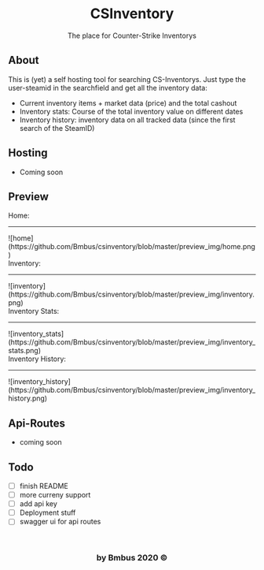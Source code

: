 <div align="center"> 
    <h1>CSInventory</h1>
    The place for Counter-Strike Inventorys
</div>

## About
This is (yet) a self hosting tool for searching CS-Inventorys. Just type the user-steamid in the searchfield and get all the inventory data:
- Current inventory items + market data (price) and the total cashout
- Inventory stats: Course of the total inventory value on different dates
- Inventory history: inventory data on all tracked data (since the first search of the SteamID)

## Hosting
- Coming soon 

## Preview 
Home:
<hr>
![home](https://github.com/Bmbus/csinventory/blob/master/preview_img/home.png)
</br>
Inventory:
<hr>
![inventory](https://github.com/Bmbus/csinventory/blob/master/preview_img/inventory.png)
</br>
Inventory Stats:
<hr>
![inventory_stats](https://github.com/Bmbus/csinventory/blob/master/preview_img/inventory_stats.png)
</br>
Inventory History:
<hr>
![inventory_history](https://github.com/Bmbus/csinventory/blob/master/preview_img/inventory_history.png)
</br>

## Api-Routes
- coming soon

## Todo
- [ ] finish README
- [ ] more curreny support
- [ ] add api key
- [ ] Deployment stuff
- [ ] swagger ui for api routes

</br>

<div align="center">
    <h3>by Bmbus 2020 &copy</h3>
</div>